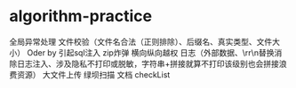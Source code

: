 # algorithm-practice
全局异常处理
文件校验（文件名合法（正则排除）、后缀名、真实类型、文件大小）
Oder by 引起sql注入
zip炸弹
横向纵向越权
日志（外部数据、\rr\n替换消除日志注入、涉及隐私不打印或脱敏，字符串+拼接就算不打印该级别也会拼接浪费资源）
大文件上传
绿坝扫描
文档
checkList
